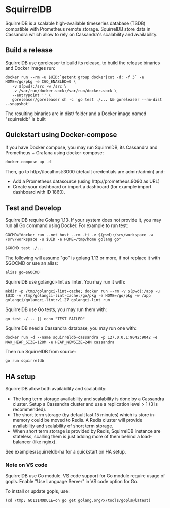 # SquirrelDB

SquirrelDB is a scalable high-available timeseries database (TSDB) compatible with Prometheus remote storage.
SquirrelDB store data in Cassandra which allow to rely on Cassandra's scalability and availability.

## Build a release

SquirrelDB use goreleaser to build its release, to build the release binaries and Docker images run:

```
docker run --rm -u $UID:`getent group docker|cut -d: -f 3` -e HOME=/go/pkg -e CGO_ENABLED=0 \
   -v $(pwd):/src -w /src \
   -v /var/run/docker.sock:/var/run/docker.sock \
   --entrypoint '' \
   goreleaser/goreleaser sh -c 'go test ./... && goreleaser --rm-dist --snapshot'
```

The resulting binaries are in dist/ folder and a Docker image named "squirreldb" is built

## Quickstart using Docker-compose

If you have Docker compose, you may run SquirrelDB, its Cassandra and Prometheus + Grafana
using docker-compose:

```
docker-compose up -d
```

Then, go to http://localhost:3000 (default credentials are admin/admin) and:

* Add a Prometheus datasource (using http://prometheus:9090 as URL)
* Create your dashboard or import a dashboard (for example import dashboard with ID 1860).


## Test and Develop

SquirrelDB require Golang 1.13. If your system does not provide it, you may run all Go command using Docker.
For example to run test:

```
GOCMD="docker run --net host --rm -ti -v $(pwd):/srv/workspace -w /srv/workspace -u $UID -e HOME=/tmp/home golang go"

$GOCMD test ./...
```

The following will assume "go" is golang 1.13 or more, if not replace it with $GOCMD or use an alias:
```
alias go=$GOCMD
```


SquirrelDB use golangci-lint as linter. You may run it with:

```
mkdir -p /tmp/golangci-lint-cache; docker run --rm -v $(pwd):/app -u $UID -v /tmp/golangci-lint-cache:/go/pkg -e HOME=/go/pkg -w /app golangci/golangci-lint:v1.27 golangci-lint run
```

SquirrelDB use Go tests, you may run them with:

```
go test ./... || echo "TEST FAILED"
```

SquirrelDB need a Cassandra database, you may run one with:

```
docker run -d --name squirreldb-cassandra -p 127.0.0.1:9042:9042 -e MAX_HEAP_SIZE=128M -e HEAP_NEWSIZE=24M cassandra
```

Then run SquirrelDB from source:

```
go run squirreldb
```

## HA setup

SquirrelDB allow both availability and scalability:

* The long term storage availability and scalability is done by a Cassandra cluster. Setup
  a Cassandra cluster and use a replication level > 1 (3 is recommended).
* The short term storage (by default last 15 minutes) which is store in-memory could be
  moved to Redis.
  A Redis cluster will provide availability and scalability of short term storage.
* When short term storage is provided by Redis, SquirrelDB instance are stateless,
  scalling them is just adding more of them behind a load-balancer (like nginx).

See examples/squirreldb-ha for a quickstart on HA setup.

### Note on VS code

SquirrelDB use Go module. VS code support for Go module require usage of gopls.
Enable "Use Language Server" in VS code option for Go.

To install or update gopls, use:

```
(cd /tmp; GO111MODULE=on go get golang.org/x/tools/gopls@latest)
```
